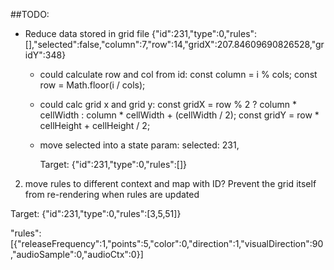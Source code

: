 ##TODO:

* Reduce data stored in grid file
{"id":231,"type":0,"rules":[],"selected":false,"column":7,"row":14,"gridX":207.84609690826528,"gridY":348}

  * could calculate row and col from id:
    const column = i % cols;
    const row = Math.floor(i / cols);

  * could calc grid x and grid y:
    const gridX = row % 2 ? column * cellWidth : column * cellWidth + (cellWidth / 2);
    const gridY = row * cellHeight + cellHeight / 2;

  * move selected into a state param:
    selected: 231,

    Target: {"id":231,"type":0,"rules":[]}

2. move rules to different context and map with ID?
Prevent the grid itself from re-rendering when rules are updated

Target: {"id":231,"type":0,"rules":[3,5,51]}



"rules":[{"releaseFrequency":1,"points":5,"color":0,"direction":1,"visualDirection":90,"audioSample":0,"audioCtx":0}]


